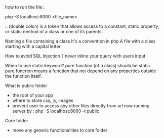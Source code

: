 how to run the file :

php -S localhost:8000 <file_name>

:: (double colon)
is a token that allows access to a constant, static property, or static method of a class or one of its parents.

Naming a file containing a class
It's a convention in php
A file with a class starting with a capital letter

How to avoid SQL Injection ?
never inline your query with users input

When to use static keyword?
pure function (of a class) shoulb be static.
pure funcrion means a function that not depend on any properties outside the function itself.

What is public folder

- the root of your app
- where to store css, js, images
- prevent user to access any other files directly from url
  now running server by : php -S localhost:8000 -t public

Core folder

- move any generic functionalities to core folder
